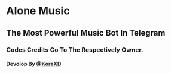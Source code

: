 # Alone Music
## The Most Powerful Music Bot In Telegram

### Codes Credits Go To The Respectively Owner.

#### Devolop By [@KoraXD](t.me/KoraxD)
